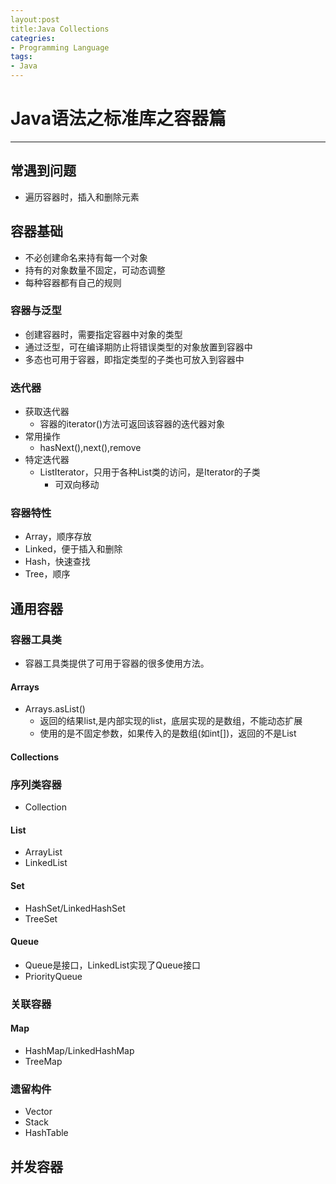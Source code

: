 ```yaml
---
layout:post
title:Java Collections
categries:
- Programming Language
tags:
- Java
---
```


# Java语法之标准库之容器篇
--------------------------------------
## 常遇到问题
- 遍历容器时，插入和删除元素

## 容器基础
- 不必创建命名来持有每一个对象
- 持有的对象数量不固定，可动态调整
- 每种容器都有自己的规则
### 容器与泛型
- 创建容器时，需要指定容器中对象的类型
- 通过泛型，可在编译期防止将错误类型的对象放置到容器中
- 多态也可用于容器，即指定类型的子类也可放入到容器中
### 迭代器
- 获取迭代器
	- 容器的iterator()方法可返回该容器的迭代器对象
- 常用操作
	- hasNext(),next(),remove
- 特定迭代器
	- ListIterator，只用于各种List类的访问，是Iterator的子类
		- 可双向移动
### 容器特性
- Array，顺序存放
- Linked，便于插入和删除
- Hash，快速查找
- Tree，顺序

## 通用容器
### 容器工具类
- 容器工具类提供了可用于容器的很多使用方法。
#### Arrays
- Arrays.asList()
	- 返回的结果list,是内部实现的list，底层实现的是数组，不能动态扩展
	- 使用的是不固定参数，如果传入的是数组(如int[])，返回的不是List<int>
#### Collections

### 序列类容器
- Collection
#### List
- ArrayList
- LinkedList
#### Set
- HashSet/LinkedHashSet
- TreeSet
#### Queue
- Queue是接口，LinkedList实现了Queue接口
- PriorityQueue

### 关联容器
#### Map
- HashMap/LinkedHashMap
- TreeMap

### 遗留构件
- Vector
- Stack
- HashTable

## 并发容器